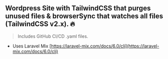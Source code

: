 ## Wordpress Site with TailwindCSS that purges unused files & browserSync that watches all files (TailwindCSS v2.x). 🔥
> Includes GitHub CI/CD .yaml files.
- Uses Laravel Mix [https://laravel-mix.com/docs/6.0/cli](https://laravel-mix.com/docs/6.0/cli)